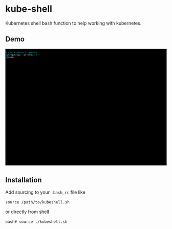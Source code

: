 # kube-shell

Kubernetes shell bash function to help working with kubernetes.

## Demo

![demo](./img/kube.gif "Demo Kubeshell")

## Installation

Add sourcing to your `.bash_rc` file like

```
source /path/to/kubeshell.sh
```

or directly from shell

```
bash# source ./kubeshell.sh  
```


